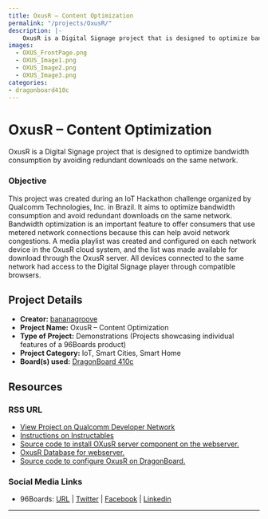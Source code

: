 ```yaml
---
title: OxusR – Content Optimization
permalink: "/projects/OxusR/"
description: |-
    OxusR is a Digital Signage project that is designed to optimize bandwidth consumption by avoiding redundant downloads on the same network.
images:
  - OXUS_FrontPage.png
  - OXUS_Image1.png
  - OXUS_Image2.png
  - OXUS_Image3.png
categories:
- dragonboard410c
---
```

# OxusR – Content Optimization

OxusR is a Digital Signage project that is designed to optimize bandwidth consumption by avoiding redundant downloads on the same network.

### Objective

This project was created during an IoT Hackathon challenge organized by Qualcomm Technologies, Inc. in Brazil. It aims to optimize bandwidth consumption and avoid redundant downloads on the same network. Bandwidth optimization is an important feature to offer consumers that use metered network connections because this can help avoid network congestions. A media playlist was created and configured on each network device in the OxusR cloud system, and the list was made available for download through the OxusR server. All devices connected to the same network had access to the Digital Signage player through compatible browsers.

## Project Details

- **Creator:** [bananagroove](https://www.instructables.com/member/bananagroove/)
- **Project Name:** OxusR – Content Optimization
- **Type of Project:** Demonstrations (Projects showcasing individual features of a 96Boards product)
- **Project Category:** IoT, Smart Cities, Smart Home
- **Board(s) used:** [DragonBoard 410c](/product/dragonboard410c/)

## Resources

### RSS URL

- [View Project on Qualcomm Developer Network](https://developer.qualcomm.com/project/oxusr-content-optimization)
- [Instructions on Instructables](http://www.instructables.com/id/OxusR-Uma-Pequena-Introdução/)
- [Source code to install OXusR server component on the webserver.](http://oxusr.bananagroove.com/releases/latest.zip)
- [OxusR Database for webserver.](http://oxusr.bananagroove.com/releases/OxusRDatabase.zip)
- [Source code to configure OxusR on DragonBoard.](http://oxusr.bananagroove.com/releases/latest.zip)

### Social Media Links

- 96Boards: [URL](/) &#124; [Twitter](https://twitter.com/96boards) &#124; [Facebook](https://www.facebook.com/96Boards) &#124; [Linkedin](https://www.linkedin.com/company/{{site.linkedin_username}}/)


***
